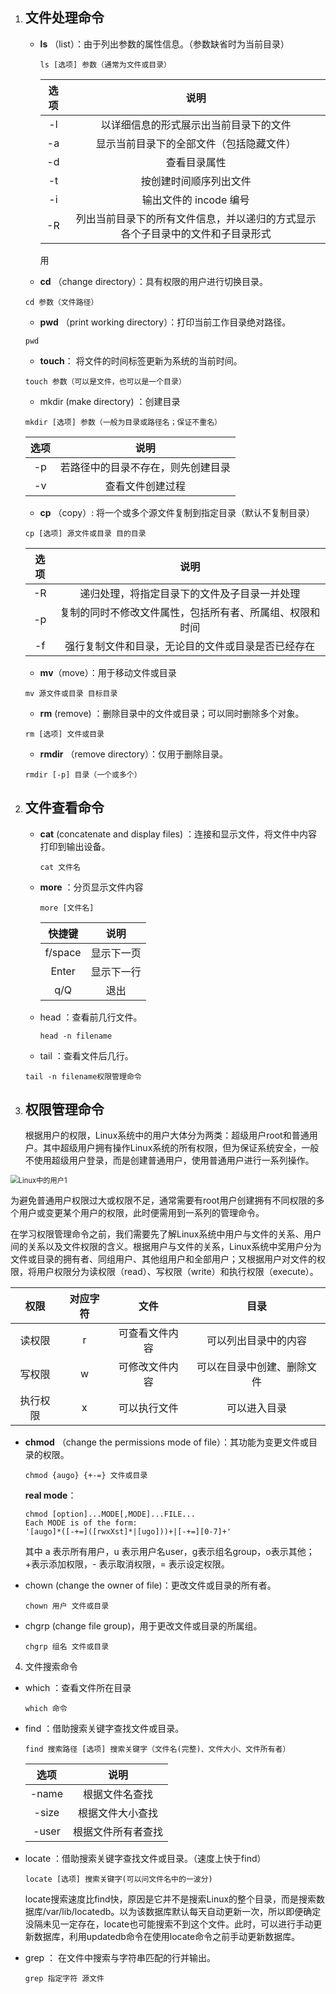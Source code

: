 1. ## 文件处理命令

   - **ls**  （list）：由于列出参数的属性信息。（参数缺省时为当前目录）

     ```linux
     ls [选项] 参数（通常为文件或目录）
     ```

     

     | 选项 |                             说明                             |
     | :--: | :----------------------------------------------------------: |
     |  -l  |            以详细信息的形式展示出当前目录下的文件            |
     |  -a  |           显示当前目录下的全部文件（包括隐藏文件）           |
     |  -d  |                         查看目录属性                         |
     |  -t  |                    按创建时间顺序列出文件                    |
     |  -i  |                    输出文件的 incode 编号                    |
     |  -R  | 列出当前目录下的所有文件信息，并以递归的方式显示各个子目录中的文件和子目录形式 |

     用

    - **cd**  （change directory）：具有权限的用户进行切换目录。

    ```linux
    cd 参数（文件路径）
    ```

    - **pwd**  （print working directory）：打印当前工作目录绝对路径。

    ```
    pwd
    ```

    - **touch**：   将文件的时间标签更新为系统的当前时间。

    ```linux
    touch 参数（可以是文件，也可以是一个目录）
    ```

    - mkdir (make directory) ：创建目录

    ```linux
    mkdir [选项] 参数（一般为目录或路径名；保证不重名）
    ```

   | 选项 |                说明                |
   | :--: | :--------------------------------: |
   |  -p  | 若路径中的目录不存在，则先创建目录 |
   |  -v  |          查看文件创建过程          |

    - **cp** （copy）: 将一个或多个源文件复制到指定目录（默认不复制目录）

    ```
    cp [选项] 源文件或目录 目的目录
    ```

   | 选项 |                           说明                           |
   | :--: | :------------------------------------------------------: |
   |  -R  |       递归处理，将指定目录下的文件及子目录一并处理       |
   |  -p  | 复制的同时不修改文件属性，包括所有者、所属组、权限和时间 |
   |  -f  |    强行复制文件和目录，无论目的文件或目录是否已经存在    |

    - **mv**（move）：用于移动文件或目录

    ```linux
    mv 源文件或目录 目标目录
    ```

    - **rm**  (remove) ：删除目录中的文件或目录；可以同时删除多个对象。

    ```linux
    rm [选项] 文件或目录
    ```

    - **rmdir**  （remove directory）：仅用于删除目录。

    ```linux
    rmdir [-p] 目录（一个或多个）
    ```

2. ## 文件查看命令

   - **cat**  (concatenate and display files) ：连接和显示文件，将文件中内容打印到输出设备。

     ```linux
     cat 文件名
     ```

   - **more**  ：分页显示文件内容

     ```linux
     more [文件名]
     ```

     | 快捷键  |    说明    |
     | :-----: | :--------: |
     | f/space | 显示下一页 |
     |  Enter  | 显示下一行 |
     |   q/Q   |    退出    |

   - head  ：查看前几行文件。

     ```linux
     head -n filename
     ```

    - tail  ：查看文件后几行。

     ```linux
     tail -n filename权限管理命令
     ```


3. ## 权限管理命令

   根据用户的权限，Linux系统中的用户大体分为两类：超级用户root和普通用户。其中超级用户拥有操作Linux系统的所有权限，但为保证系统安全，一般不使用超级用户登录，而是创建普通用户，使用普通用户进行一系列操作。

   

<img src="C:\Users\DELL\Desktop\Linux中的用户1.png" alt="Linux中的用户1" style="zoom: 80%;" />

​		为避免普通用户权限过大或权限不足，通常需要有root用户创建拥有不同权限的多个用户或变更某个用户的权限，此时便需用到一系列的管理命令。

​		在学习权限管理命令之前，我们需要先了解Linux系统中用户与文件的关系、用户间的关系以及文件权限的含义。根据用户与文件的关系，Linux系统中奖用户分为文件或目录的拥有者、同组用户、其他组用户和全部用户；又根据用户对文件的权限，将用户权限分为读权限（read）、写权限（write）和执行权限（execute）。

|   权限   | 对应字符 |      文件      |            目录            |
| :------: | :------: | :------------: | :------------------------: |
|  读权限  |    r     | 可查看文件内容 |    可以列出目录中的内容    |
|  写权限  |    w     | 可修改文件内容 | 可以在目录中创建、删除文件 |
| 执行权限 |    x     |  可以执行文件  |        可以进入目录        |

- **chmod**  （change the permissions mode of file）：其功能为变更文件或目录的权限。

  ```linux
  chmod {augo} {+-=} 文件或目录
  ```

  **real mode**：

  ```linux
  chmod [option]...MODE[,MODE]...FILE...
  Each MODE is of the form:
  '[augo]*([-+=]([rwxXst]*|[ugo]))+|[-+=][0-7]+'
  ```

  其中 a 表示所有用户，u 表示用户名user，g表示组名group，o表示其他；+表示添加权限，- 表示取消权限，= 表示设定权限。

- chown (change the owner of file)：更改文件或目录的所有者。

  ```
  chown 用户 文件或目录
  ```

- chgrp (change file group)，用于更改文件或目录的所属组。

  ```
  chgrp 组名 文件或目录
  ```

4. 文件搜索命令

- which ：查看文件所在目录

  ```linux
  which 命令
  ```

- find ：借助搜索关键字查找文件或目录。

  ```linux
  find 搜索路径 [选项] 搜索关键字（文件名(完整)、文件大小、文件所有者）
  ```

  | 选项  |        说明        |
  | :---: | :----------------: |
  | -name |   根据文件名查找   |
  | -size |  根据文件大小查找  |
  | -user | 根据文件所有者查找 |

- locate ：借助搜索关键字查找文件或目录。（速度上快于find）

  ```linux
  locate [选项] 搜索关键字(可以问文件名中的一波分)
  ```

  locate搜索速度比find快，原因是它并不是搜索Linux的整个目录，而是搜索数据库/var/lib/locatedb。以为该数据库默认每天自动更新一次，所以即便确定没隔未见一定存在，locate也可能搜索不到这个文件。此时，可以进行手动更新数据库，利用updatedb命令在使用locate命令之前手动更新数据库。

- grep  ： 在文件中搜索与字符串匹配的行并输出。

  ```linux
  grep 指定字符 源文件
  ```

  

